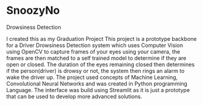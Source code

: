 # SnoozyNo
Drowsiness Detection

I created this as my Graduation Project
This project is a prototype backbone for a Driver Drowsiness Detection system which uses Computer Vision using OpenCV to capture frames of your eyes using your camera, the frames are then matched to a self trained model to determine if they are open or closed. The duration of the eyes remaining closed then determines if the person(driver) is drowsy or not, the system then rings an alarm to wake the driver up. The project used concepts of Machine Learning, Convolutional Neural Networks and was created in Python programming Language. The interface was build using Streamlit as it is just a prototype that can be used to develop more advanced solutions.
